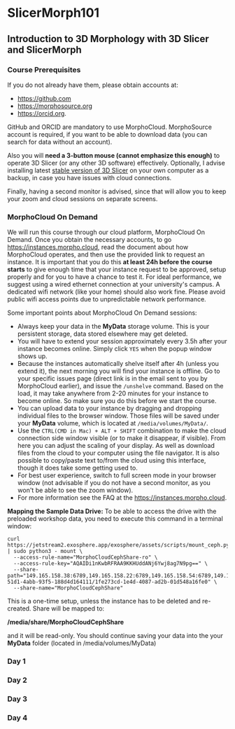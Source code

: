 # SlicerMorph101
## Introduction to 3D Morphology with 3D Slicer and SlicerMorph

### Course Prerequisites

If you do not already have them, please obtain accounts at:
* https://github.com
* https://morphosource.org
* https://orcid.org.
  
GitHub and ORCID are mandatory to use MorphoCloud. MorphoSource account is required, if you want to be able to download data (you can search for data without an account). 
  
Also you will **need a 3-button mouse (cannot emphasize this enough)** to operate 3D Slicer (or any other 3D software) effectively. Optionally, I advise installing latest [stable version of 3D Slicer](https://download.slicer.org) on your own computer as a backup, in case you have issues with cloud connections. 

Finally, having a second monitor is advised, since that will allow you to keep your zoom and cloud sessions on separate screens. 

### MorphoCloud On Demand
We will run this course through our cloud platform, MorphoCloud On Demand. Once you obtain the necessary accounts, to go https://instances.morpho.cloud, read the document about how MorphoCloud operates, and then use the provided link to request an instance. It is important that you do this **at least 24h before the course starts** to give enough time that your instance request to be approved, setup properly and for you to have a chance to test it. 
For ideal performance, we suggest using a wired ethernet connection at your university's campus. A dedicated wifi network (like your home) should also work fine. Please avoid public wifi access points due to unpredictable network performance.  

Some important points about MorphoCloud On Demand sessions:
* Always keep your data in the **MyData** storage volume. This is your persistent storage, data stored elsewhere may get deleted.
* You will have to extend your session approximately every 3.5h after your instance becomes online. Simply click `YES` when the popup window shows up.
* Because the instances automatically shelve itself after 4h (unless you extend it), the next morning you will find your instance is offline. Go to your specific issues page (direct link is in the email sent to you by MorphoCloud earlier), and issue the `/unshelve` command. Based on the load, it may take anywhere from 2-20 minutes for your instance to become online. So make sure you do this before we start the course.
* You can upload data to your instance by dragging and dropping individual files to the browser window. Those files will be saved under your **MyData** volume, which is located at `/media/volumes/MyData/`.
* Use the `CTRL(CMD in Mac) + ALT + SHIFT` combination to make the cloud connection side window visible (or to make it disappear, if visible). From here you can adjust the scaling of your display. As well as download files from the cloud to your computer using the file navigator. It is also possible to copy/paste text to/from the cloud using this interface, though it does take some getting used to.
* For best user experience, switch to full screen mode in your browser window (not advisable if you do not have a second monitor, as you won't be able to see the zoom window).
* For more information see the FAQ at the https://instances.morpho.cloud.

**Mapping the Sample Data Drive:**
To be able to access the drive with the preloaded workshop data, you need to execute this command in a terminal window:

```
curl https://jetstream2.exosphere.app/exosphere/assets/scripts/mount_ceph.py | sudo python3 - mount \
  --access-rule-name="MorphoCloudCephShare-ro" \
  --access-rule-key="AQAIDi1nKwbRFRAA9KKHUddANj6Ywj8ag7N9pg==" \
  --share-path="149.165.158.38:6789,149.165.158.22:6789,149.165.158.54:6789,149.165.158.70:6789,149.165.158.86:6789:/volumes/_nogroup/60bf684c-51d1-4abb-93f5-188d4d164111/1fe273cd-1e4d-4087-ad2b-01d548a16fe0" \
  --share-name="MorphoCloudCephShare"
```
This is a one-time setup, unless the instance has to be deleted and re-created. Share will be mapped to:

**/media/share/MorphoCloudCephShare**

and it will be read-only. You should continue saving your data into the your **MyData** folder (located in /media/volumes/MyData)

### Day 1

### Day 2

### Day 3

### Day 4 

